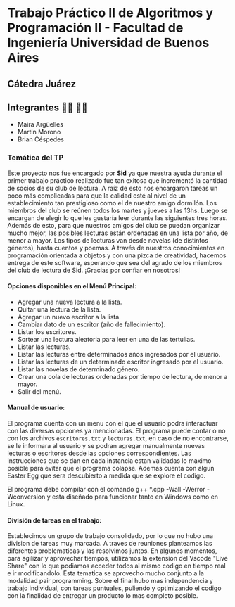 # Trabajo Práctico II de Algoritmos y Programación II - Facultad de Ingeniería Universidad de Buenos Aires
## Cátedra Juárez

## Integrantes 👩‍💻 👨‍💻
- Maira Argüelles
- Martin Morono
- Brian Céspedes

### Temática del TP
Este proyecto nos fue encargado por **Sid** ya que nuestra ayuda durante el primer trabajo práctico realizado fue tan exitosa que incrementó la cantidad de socios de su club de lectura. A raíz de esto nos encargaron tareas un poco más complicadas para que la calidad esté al nivel de un establecimiento tan prestigioso como el de nuestro amigo dormilón.
Los miembros del club se reúnen todos los martes y jueves a las 13hs. Luego se encargan de elegir lo que les gustaría leer durante las siguientes tres horas. Además de esto, para que nuestros amigos del club se puedan organizar mucho mejor, las posibles lecturas están ordenadas en una lista por año, de menor a mayor. Los tipos de lecturas van desde novelas (de distintos géneros), hasta cuentos y poemas.
A través de nuestros conocimientos en programación orientada a objetos y con una pizca de creatividad, hacemos entrega de este software, esperando que sea del agrado de los miembros del club de lectura de Sid. ¡Gracias por confiar en nosotros!


#### Opciones disponibles en el Menú Principal:
- Agregar una nueva lectura a la lista.
- Quitar una lectura de la lista.
- Agregar un nuevo escritor a la lista.
- Cambiar dato de un escritor (año de fallecimiento).
- Listar los escritores.
- Sortear una lectura aleatoria para leer en una de las tertulias.
- Listar las lecturas.
- Listar las lecturas entre determinados años ingresados por el usuario.
- Listar las lecturas de un determinado escritor ingresado por el usuario.
- Listar las novelas de determinado género.
- Crear una cola de lecturas ordenadas por tiempo de lectura, de menor a mayor.
- Salir del menú.

#### Manual de usuario:
El programa cuenta con un menu con el que el usuario podra interactuar con las diversas opciones ya mencionadas. El programa puede contar o no con los archivos `escritores.txt` y `lecturas.txt`, en caso de no encontrarse, se le informara al usuario y se podran agregar manualmente  nuevas lecturas o escritores desde las opciones correspondientes. Las instrucciones que se dan en cada instancia estan validadas lo maximo posible para evitar que el programa colapse. Ademas cuenta con algun Easter Egg que sera descubierto a medida que se explore el codigo.

El programa debe compilar con el comando g++ *.cpp -Wall -Werror -Wconversion y esta diseñado para funcionar tanto en Windows como en Linux.


#### División de tareas en el trabajo:
Establecimos un grupo de trabajo consolidado, por lo que no hubo una division de tareas muy marcada. A traves de reuniones planteamos las diferentes problematicas y las resolvimos juntos. En algunos momentos, para agilizar y aprovechar tiempos, utilizamos la extension del Vscode "Live Share" con lo que podiamos acceder todos al mismo codigo en tiempo real e ir modificandolo. Esta tematica se aprovecho mucho conjunto a la modalidad pair programming. Sobre el final hubo mas independencia y trabajo individual, con tareas puntuales, puliendo y optimizando el codigo con la finalidad de entregar un producto lo mas completo posible.